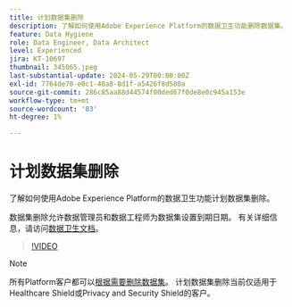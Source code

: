 ```yaml
---
title: 计划数据集删除
description: 了解如何使用Adobe Experience Platform的数据卫生功能删除数据集。
feature: Data Hygiene
role: Data Engineer, Data Architect
level: Experienced
jira: KT-10697
thumbnail: 345065.jpeg
last-substantial-update: 2024-05-29T00:00:00Z
exl-id: 7764de70-e0c1-48a8-8d1f-a5426f8d580a
source-git-commit: 286c85aa88d44574f00ded67f0de8e0c945a153e
workflow-type: tm+mt
source-wordcount: '83'
ht-degree: 1%

---
```


# 计划数据集删除

了解如何使用Adobe Experience Platform的数据卫生功能计划数据集删除。

数据集删除允许数据管理员和数据工程师为数据集设置到期日期。 有关详细信息，请访问[数据卫生文档](https://experienceleague.adobe.com/docs/experience-platform/hygiene/home.html?lang=zh-Hans)。


>[!VIDEO](https://video.tv.adobe.com/v/345065?learn=on&enablevpops)

>[!NOTE]
>
> 所有Platform客户都可以[根据需要删除数据集](https://experienceleague.adobe.com/docs/experience-platform/catalog/datasets/user-guide.html#delete)。 计划数据集删除当前仅适用于Healthcare Shield或Privacy and Security Shield的客户。
